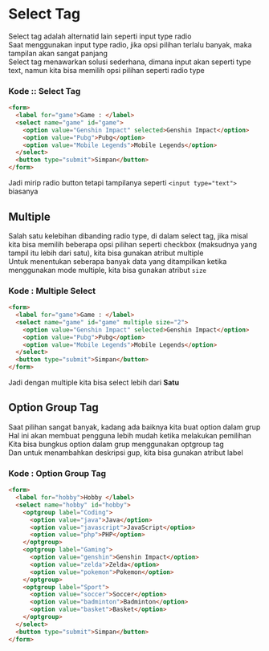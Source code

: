 # Select Tag

Select tag adalah alternatid lain seperti input type radio <br>
Saat menggunakan input type radio, jika opsi pilihan terlalu banyak, maka tampilan akan sangat panjang <br>
Select tag menawarkan solusi sederhana, dimana input akan seperti type text, namun kita bisa memilih opsi pilihan seperti radio type <br>

### Kode :: Select Tag

```html
<form>
  <label for="game">Game : </label>
  <select name="game" id="game">
    <option value="Genshin Impact" selected>Genshin Impact</option>
    <option value="Pubg">Pubg</option>
    <option value="Mobile Legends">Mobile Legends</option>
  </select>
  <button type="submit">Simpan</button>
</form>
```

Jadi mirip radio button tetapi tampilanya seperti `<input type="text">` biasanya

## Multiple

Salah satu kelebihan dibanding radio type, di dalam select tag, jika misal kita bisa memilih beberapa opsi pilihan seperti checkbox (maksudnya yang tampil itu lebih dari satu), kita bisa gunakan atribut multiple <br>
Untuk menentukan seberapa banyak data yang ditampilkan ketika menggunakan mode multiple, kita bisa gunakan atribut `size` <br>

### Kode : Multiple Select

```html
<form>
  <label for="game">Game : </label>
  <select name="game" id="game" multiple size="2">
    <option value="Genshin Impact" selected>Genshin Impact</option>
    <option value="Pubg">Pubg</option>
    <option value="Mobile Legends">Mobile Legends</option>
  </select>
  <button type="submit">Simpan</button>
</form>
```

Jadi dengan multiple kita bisa select lebih dari <b>Satu</b>

## Option Group Tag

Saat pilihan sangat banyak, kadang ada baiknya kita buat option dalam grup <br>
Hal ini akan membuat pengguna lebih mudah ketika melakukan pemilihan <br>
Kita bisa bungkus option dalam grup menggunakan optgroup tag <br>
Dan untuk menambahkan deskripsi gup, kita bisa gunakan atribut label<br>

### Kode : Option Group Tag

```html
<form>
  <label for="hobby">Hobby </label>
  <select name="hobby" id="hobby">
    <optgroup label="Coding">
      <option value="java">Java</option>
      <option value="javascript">JavaScript</option>
      <option value="php">PHP</option>
    </optgroup>
    <optgroup label="Gaming">
      <option value="genshin">Genshin Impact</option>
      <option value="zelda">Zelda</option>
      <option value="pokemon">Pokemon</option>
    </optgroup>
    <optgroup label="Sport">
      <option value="soccer">Soccer</option>
      <option value="badminton">Badminton</option>
      <option value="basket">Basket</option>
    </optgroup>
  </select>
  <button type="submit">Simpan</button>
</form>
```
